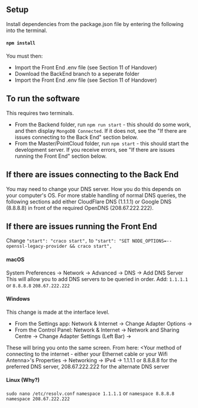 ## Setup

Install dependencies from the package.json file by entering the following into the terminal.
#### `npm install`

You must then:
- Import the Front End .env file (see Section 11 of Handover)
- Download the BackEnd branch to a seperate folder
- Import the Front End .env file (see Section 11 of Handover)

## To run the software
This requires two terminals.
- From the Backend folder, run `npm run start` - this should do some work, and then display `MongoDB Connected`. If it does not, see the "If there are issues connecting to the Back End" section below.
- From the Master/PointCloud folder, run `npm start` - this should start the development server. If you receive errors, see "If there are issues running the Front End" section below.

## If there are issues connecting to the Back End
You may need to change your DNS server. How you do this depends on your computer's OS.
For more stable handling of normal DNS queries, the following sections add either CloudFlare DNS (1.1.1.1) or Google DNS (8.8.8.8) in front of the required OpenDNS (208.67.222.222).

## If there are issues running the Front End
Change `"start": "craco start",` to `"start": "SET NODE_OPTIONS=--openssl-legacy-provider && craco start",`

#### macOS
System Preferences -> Network -> Advanced -> DNS -> Add DNS Server
This will allow you to add DNS servers to be queried in order. Add:
`1.1.1.1` or `8.8.8.8`
`208.67.222.222`

#### Windows
This change is made at the interface level.
- From the Settings app: Network & Internet -> Change Adapter Options -> 
- From the Control Panel: Network & Internet -> Network and Sharing Centre -> Change Adapter Settings (Left Bar) ->

These will bring you onto the same screen. From here: 
<Your method of connecting to the internet - either your Ethernet cable or your Wifi Antenna>'s Properties -> Networking -> IPv4
<Use the following DNS Addresses> -> 1.1.1.1 or 8.8.8.8 for the preferred DNS server, 208.67.222.222 for the alternate DNS server


#### Linux (Why?)
`sudo nano /etc/resolv.conf`
`namespace 1.1.1.1` or `namespace 8.8.8.8` 
`namespace 208.67.222.222`
